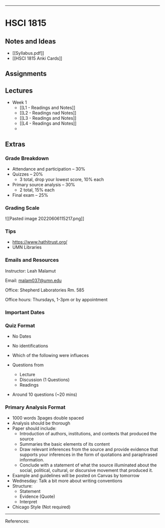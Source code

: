 
___
# HSCI 1815

## Notes and Ideas
- [[Syllabus.pdf]]
- [[HSCI 1815 Anki Cards]]
## Assignments

## Lectures
* Week 1
	* [[L1 - Readings and Notes]]
	* [[L2 - Readings nad Notes]]
	* [[L3 - Readings and Notes]]
	* [[L4 - Readings and Notes]]
	* 
## Extras
### Grade Breakdown
-   Attendance and participation – 30%
-   Quizzes – 20%
    -   3 total, drop your lowest score, 10% each
-   Primary source analysis – 30%
    -   2 total, 15% each
-   Final exam – 25%
### Grading Scale
![[Pasted image 20220606115217.png]]
### Tips
* https://www.hathitrust.org/
* UMN Libraries
### Emails and Resources
Instructor: Leah Malamut

Email: [malam037@umn.edu](mailto:malam037@umn.edu)

Office: Shepherd Laboratories Rm. 585

Office hours: Thursdays, 1-3pm or by appointment

### Important Dates

### Quiz Format
* No Dates
* No identifications

* Which of the following were influeces
* Questions from
	* Lecture
	* Discussion (1 Questions)
	* Readings

* Around 10 questions (~20 mins)
### Primary Analysis Format
* 1000 words 3pages double spaced
* Analysis should be thorough
* Paper should include:
	* Introduction of authors, institutions, and contexts that produced the source
	* Summaries the basic elements of its content
	* Draw relevant inferences from the source and provide evidence that supports your inferences in the form of quotations and paraphrased information.
	* Conclude with a statement of what the source illuminated about the social, political, cultural, or discursive movement that produced it.
* Example and guidelines will be posted on Canvas by tomorrow
* Wednesday: Talk a bit more about writing conventions
* Structure:
	* Statement
	* Evidence (Quote)
	* Interpret
* Chicago Style (Not required)

___
References:

